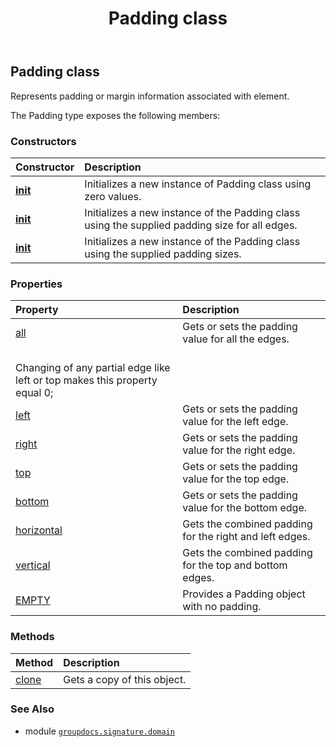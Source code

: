 ﻿---
title: Padding class
second_title: GroupDocs.Signature for Python via .NET API References
description: 
type: docs
url: /python-net/groupdocs.signature.domain/padding/
is_root: false
weight: 290
---

## Padding class

Represents padding or margin information associated with element.



The Padding type exposes the following members:

### Constructors
| Constructor | Description |
| :- | :- |
| [__init__](/signature/python-net/groupdocs.signature.domain/padding/__init__/#) | Initializes a new instance of Padding class using zero values. |
| [__init__](/signature/python-net/groupdocs.signature.domain/padding/__init__/#int) | Initializes a new instance of the Padding class using the supplied padding size for all edges. |
| [__init__](/signature/python-net/groupdocs.signature.domain/padding/__init__/#int-int-int-int) | Initializes a new instance of the Padding class using the supplied padding sizes. |


### Properties
| Property | Description |
| :- | :- |
| [all](/signature/python-net/groupdocs.signature.domain/padding/all) | Gets or sets the padding value for all the edges.<br/>Changing of any partial edge like left or top makes this property equal 0; |
| [left](/signature/python-net/groupdocs.signature.domain/padding/left) | Gets or sets the padding value for the left edge. |
| [right](/signature/python-net/groupdocs.signature.domain/padding/right) | Gets or sets the padding value for the right edge. |
| [top](/signature/python-net/groupdocs.signature.domain/padding/top) | Gets or sets the padding value for the top edge. |
| [bottom](/signature/python-net/groupdocs.signature.domain/padding/bottom) | Gets or sets the padding value for the bottom edge. |
| [horizontal](/signature/python-net/groupdocs.signature.domain/padding/horizontal) | Gets the combined padding for the right and left edges. |
| [vertical](/signature/python-net/groupdocs.signature.domain/padding/vertical) | Gets the combined padding for the top and bottom edges. |
| [EMPTY](/signature/python-net/groupdocs.signature.domain/padding/empty) | Provides a Padding object with no padding. |


### Methods
| Method | Description |
| :- | :- |
| [clone](/signature/python-net/groupdocs.signature.domain/padding/clone/#) | Gets a copy of this object. |



### See Also
* module [`groupdocs.signature.domain`](..)
